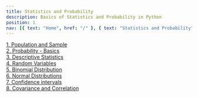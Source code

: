 ```yaml
---
title: Statistics and Probability
description: Basics of Statistics and Probability in Python
position: 1
nav: [{ text: "Home", href: "/" }, { text: "Statistics and Probability", disabled: true}]
---
```


[1. Population and Sample](/stats/population-and-sample)<br>
[2. Probability - Basics](/stats/probability-basics)<br>
[3. Descriptive Statistics](/stats/descriptive-stats-basics)<br>
[4. Random Variables](/stats/random-variables)<br>
[5. Binomial Distribution](/stats/binomial-distribution)<br>
[6. Normal Distributions](/stats/normal-distributions)<br>
[7. Confidence intervals](/stats/confidence-intervals)<br>
[8. Covariance and Correlation](/stats/covariance-correlation)<br>